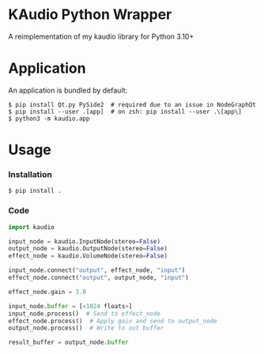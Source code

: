 # KAudio Python Wrapper

A reimplementation of my kaudio library for Python 3.10+

# Application

An application is bundled by default:

```
$ pip install Qt.py PySide2  # required due to an issue in NodeGraphQt
$ pip install --user .[app]  # on zsh: pip install --user .\[app\]
$ python3 -m kaudio.app
```

# Usage

### Installation

```
$ pip install .
```

### Code

```python
import kaudio

input_node = kaudio.InputNode(stereo=False)
output_node = kaudio.OutputNode(stereo=False)
effect_node = kaudio.VolumeNode(stereo=False)

input_node.connect("output", effect_node, "input")
effect_node.connect("output", output_node, "input")

effect_node.gain = 3.0

input_node.buffer = [<1024 floats>]
input_node.process()  # Send to effect_node
effect_node.process()  # Apply gain and send to output_node
output_node.process()  # Write to out buffer

result_buffer = output_node.buffer
```
